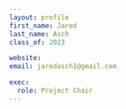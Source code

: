 ```yaml
---
layout: profile
first_name: Jared
last_name: Asch
class_of: 2023

website:
email: jaredasch1@gmail.com

exec:
  role: Project Chair
---
```


<!-- @format -->
